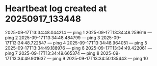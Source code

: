 # Heartbeat log created at 20250917_133448
2025-09-17T13:34:48.044214 — ping 1
2025-09-17T13:34:48.259616 — ping 2
2025-09-17T13:34:48.484799 — ping 3
2025-09-17T13:34:48.722547 — ping 4
2025-09-17T13:34:48.964051 — ping 5
2025-09-17T13:34:49.188976 — ping 6
2025-09-17T13:34:49.422061 — ping 7
2025-09-17T13:34:49.665374 — ping 8
2025-09-17T13:34:49.901637 — ping 9
2025-09-17T13:34:50.135443 — ping 10

